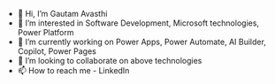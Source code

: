 - 👋 Hi, I’m Gautam Avasthi
- 👀 I’m interested in Software Development, Microsoft technologies, Power Platform
- 🌱 I’m currently working on Power Apps, Power Automate, AI Builder, Copilot, Power Pages
- 💞️ I’m looking to collaborate on above technologies
- 📫 How to reach me - LinkedIn

<!---
gavasthisp/gavasthisp is a ✨ special ✨ repository because its `README.md` (this file) appears on your GitHub profile.
You can click the Preview link to take a look at your changes.
--->
